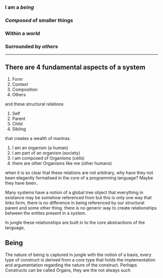 ### I am a *being* 
### *Composed*  of smaller things
### Within a *world* 
### Surrounded by *others* 
---
## There are 4 fundamental aspects of a system

1) Form 
2) Context 
3) Composition 
4) Others

and these structural relations

1) Self
2) Parent
3) Child
4) Sibling

that creates a wealth of mantras 
1) I am an organism (a human)
2) I am part of an organism (society)
3) I am composed of Organisms (cells)
4) there are other Organisms like me (other humans)

when it is so clear that these relations are not arbitrary, why have they not been elegantly formalised in the core of a programming language? Maybe they have been..

Many systems have a notion of a global tree object that everything in existance may be somehow referenced from but this is only one way that links form, there is no difference in being referenced by our structural parent and some other thing. there is no generic way to create relationships between the entites present in a system.

In jungle these relationships are built in to the core abstractions of the language, 

## Being

The nature of being is captured in jungle with the notion of a basis, every type of construct is derived from a core type that holds the implementation and argumentation regarding the nature of the construct. Perhaps Constructs can be called Organs, they are the not always such 

